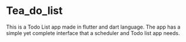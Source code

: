 # Tea_do_list
This is a Todo List app made in flutter and dart language. The app has a simple yet complete interface that a scheduler and Todo list app needs.
